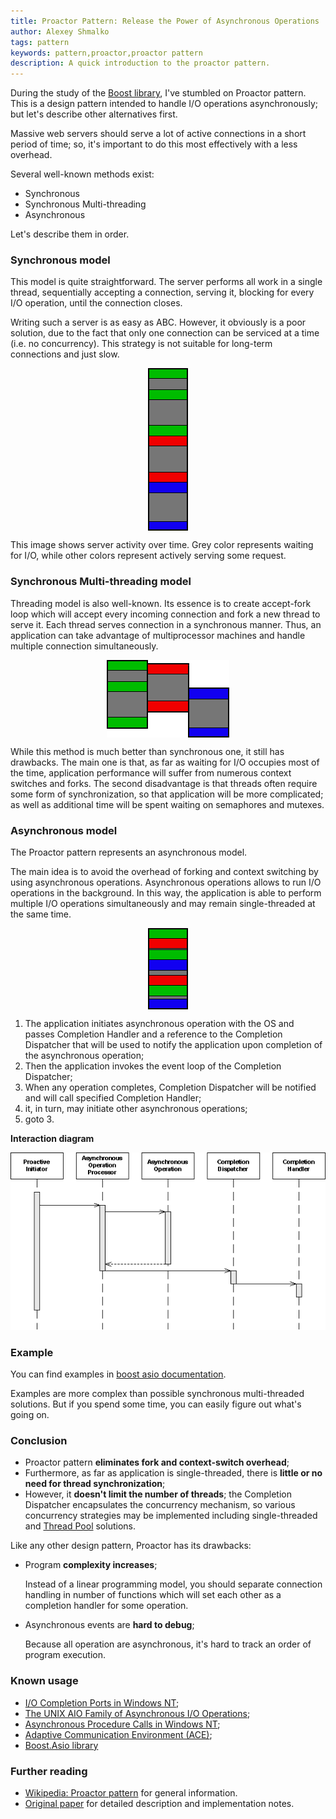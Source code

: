 ```yaml
---
title: Proactor Pattern: Release the Power of Asynchronous Operations
author: Alexey Shmalko
tags: pattern
keywords: pattern,proactor,proactor pattern
description: A quick introduction to the proactor pattern.
---
```


During the study of the [Boost library](http://www.boost.org), I've stumbled on Proactor pattern. This is a design pattern intended to handle I/O operations asynchronously; but let's describe other alternatives first.

Massive web servers should serve a lot of active connections in a short period of time; so, it's important to do this most effectively with a less overhead.

Several well-known methods exist:

- Synchronous
- Synchronous Multi-threading
- Asynchronous

Let's describe them in order.

<!--more-->

### Synchronous model

This model is quite straightforward. The server performs all work in a single thread, sequentially accepting a connection, serving it, blocking for every I/O operation, until the connection closes.

Writing such a server is as easy as ABC. However, it obviously is a poor solution, due to the fact that only one connection can be serviced at a time (i.e. no concurrency). This strategy is not suitable for long-term connections and just slow.

<img style="display: block; margin-left: auto; margin-right: auto" src="/images/proactor_synchronous.png" />

This image shows server activity over time. Grey color represents waiting for I/O, while other colors represent actively serving some request.

### Synchronous Multi-threading model

Threading model is also well-known. Its essence is to create accept-fork loop which will accept every incoming connection and fork a new thread to serve it. Each thread serves connection in a synchronous manner. Thus, an application can take advantage of multiprocessor machines and handle multiple connection simultaneously.

<img style="display: block; margin-left: auto; margin-right: auto" src="/images/proactor_synchronous_threading.png" />

While this method is much better than synchronous one, it still has drawbacks.  The main one is that, as far as waiting for I/O occupies most of the time, application performance will suffer from numerous context switches and forks. The second disadvantage is that threads often require some form of synchronization, so that application will be more complicated; as well as additional time will be spent waiting on semaphores and mutexes.

### Asynchronous model
The Proactor pattern represents an asynchronous model.

The main idea is to avoid the overhead of forking and context switching by using asynchronous operations. Asynchronous operations allows to run I/O operations in the background. In this way, the application is able to perform multiple I/O operations simultaneously and may remain single-threaded at the same time.

<img style="display: block; margin-left: auto; margin-right: auto" src="/images/proactor_asynchronous.png" />

1. The application initiates asynchronous operation with the OS and passes Completion Handler and a reference to the Completion Dispatcher that will be used to notify the application upon completion of the asynchronous operation;
2. Then the application invokes the event loop of the Completion Dispatcher;
3. When any operation completes, Completion Dispatcher will be notified and will call specified Completion Handler;
4. it, in turn, may initiate other asynchronous operations;
5. goto 3.

__Interaction diagram__

![Proactor interaction diagram](/images/proactor_sequence_diagram.png)

### Example

You can find examples in [boost asio documentation](http://www.boost.org/doc/libs/1_55_0/doc/html/boost_asio/examples/cpp11_examples.html#boost_asio.examples.cpp11_examples.chat).

Examples are more complex than possible synchronous multi-threaded solutions. But if you spend some time, you can easily figure out what's going on.

### Conclusion
- Proactor pattern __eliminates fork and context-switch overhead__;
- Furthermore, as far as application is single-threaded, there is __little or no need for thread synchronization__;
- However, it __doesn't limit the number of threads__; the Completion Dispatcher encapsulates the concurrency mechanism, so various concurrency strategies may be implemented including single-threaded and [Thread Pool](http://en.wikipedia.org/wiki/Thread_pool_pattern) solutions.

Like any other design pattern, Proactor has its drawbacks:

- Program __complexity increases__;

    Instead of a linear programming model, you should separate connection handling in number of functions which will set each other as a completion handler for some operation.

- Asynchronous events are __hard to debug__;

    Because all operation are asynchronous, it's hard to track an order of program execution.

### Known usage
- [I/O Completion Ports in Windows NT][icp];
- [The UNIX AIO Family of Asynchronous I/O Operations](http://pubs.opengroup.org/onlinepubs/7908799/xsh/aio.h.html);
- [Asynchronous Procedure Calls in Windows NT][apc];
- [Adaptive Communication Environment (ACE)](http://en.wikipedia.org/wiki/Adaptive_Communication_Environment);
- [Boost.Asio library](http://www.boost.org/doc/libs/release/doc/html/boost_asio/overview/core/async.html)

[icp]: http://msdn.microsoft.com/en-us/library/windows/desktop/aa365198(v=vs.85).aspx
[apc]: http://msdn.microsoft.com/en-us/library/windows/desktop/ms681951(v=vs.85).aspx

### Further reading
- [Wikipedia: Proactor pattern](http://en.wikipedia.org/wiki/Proactor_pattern) for general information.
- [Original paper](http://www.cs.wustl.edu/~schmidt/PDF/proactor.pdf) for detailed description and implementation notes.
